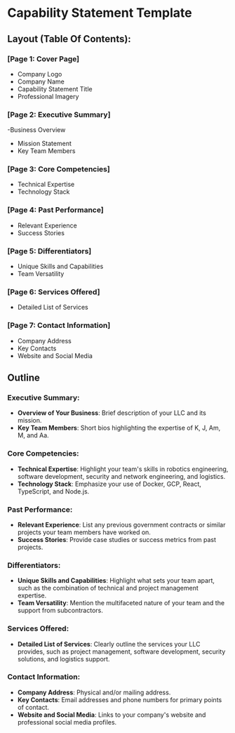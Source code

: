 # Capability Statement Template

## Layout (Table Of Contents):

### [Page 1: Cover Page]

- Company Logo
- Company Name
- Capability Statement Title
- Professional Imagery

### [Page 2: Executive Summary]

-Business Overview

- Mission Statement
- Key Team Members

### [Page 3: Core Competencies]

- Technical Expertise
- Technology Stack

### [Page 4: Past Performance]

- Relevant Experience
- Success Stories

### [Page 5: Differentiators]

- Unique Skills and Capabilities
- Team Versatility

### [Page 6: Services Offered]

- Detailed List of Services

### [Page 7: Contact Information]

- Company Address
- Key Contacts
- Website and Social Media

## Outline

### Executive Summary:

- **Overview of Your Business**: Brief description of your LLC and its mission.
- **Key Team Members**: Short bios highlighting the expertise of K, J, Am, M, and Aa.

### Core Competencies:

- **Technical Expertise**: Highlight your team's skills in robotics engineering, software development, security and network engineering, and logistics.
- **Technology Stack**: Emphasize your use of Docker, GCP, React, TypeScript, and Node.js.

### Past Performance:

- **Relevant Experience**: List any previous government contracts or similar projects your team members have worked on.
- **Success Stories**: Provide case studies or success metrics from past projects.

### Differentiators:

- **Unique Skills and Capabilities**: Highlight what sets your team apart, such as the combination of technical and project management expertise.
- **Team Versatility**: Mention the multifaceted nature of your team and the support from subcontractors.

### Services Offered:

- **Detailed List of Services**: Clearly outline the services your LLC provides, such as project management, software development, security solutions, and logistics support.

### Contact Information:

- **Company Address**: Physical and/or mailing address.
- **Key Contacts**: Email addresses and phone numbers for primary points of contact.
- **Website and Social Media**: Links to your company's website and professional social media profiles.
